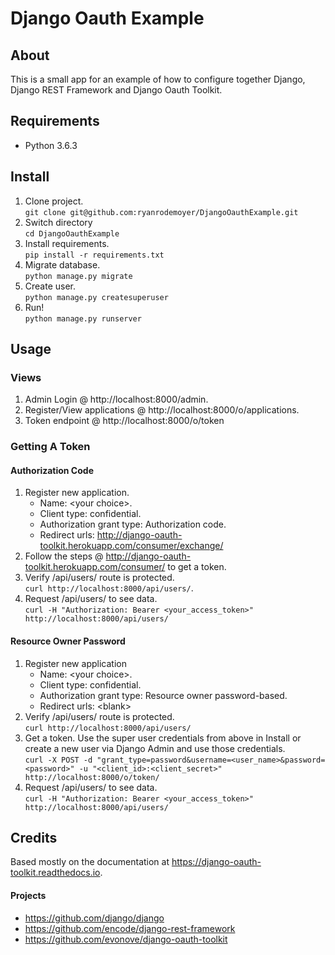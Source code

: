 # Django Oauth Example

## About
This is a small app for an example of how to configure together Django, Django REST Framework and Django Oauth Toolkit.

## Requirements
* Python 3.6.3

## Install
1. Clone project.  
`git clone git@github.com:ryanrodemoyer/DjangoOauthExample.git`
1. Switch directory  
`cd DjangoOauthExample`
1. Install requirements.  
`pip install -r requirements.txt`
1. Migrate database.  
`python manage.py migrate`
1. Create user.  
`python manage.py createsuperuser`
1. Run!  
`python manage.py runserver`

## Usage

### Views
1. Admin Login @ http://localhost:8000/admin.
1. Register/View applications @ http://localhost:8000/o/applications.
1. Token endpoint @ http://localhost:8000/o/token

### Getting A Token

#### Authorization Code
1. Register new application.
    * Name: \<your choice\>.
    * Client type: confidential.
    * Authorization grant type: Authorization code.
    * Redirect urls: http://django-oauth-toolkit.herokuapp.com/consumer/exchange/
1. Follow the steps @ http://django-oauth-toolkit.herokuapp.com/consumer/ to get a token.
1. Verify /api/users/ route is protected.  
`curl http://localhost:8000/api/users/`.
1. Request /api/users/ to see data.  
`curl -H "Authorization: Bearer <your_access_token>" http://localhost:8000/api/users/`

#### Resource Owner Password
1. Register new application
    * Name: \<your choice\>.
    * Client type: confidential.
    * Authorization grant type: Resource owner password-based.
    * Redirect urls: \<blank\>
1. Verify /api/users/ route is protected.  
`curl http://localhost:8000/api/users/`
1. Get a token. Use the super user credentials from above in Install or create a new user via Django Admin and use those credentials.  
`curl -X POST -d "grant_type=password&username=<user_name>&password=<password>" -u "<client_id>:<client_secret>" http://localhost:8000/o/token/`
1. Request /api/users/ to see data.  
`curl -H "Authorization: Bearer <your_access_token>" http://localhost:8000/api/users/`

## Credits
Based mostly on the documentation at https://django-oauth-toolkit.readthedocs.io.

#### Projects
* https://github.com/django/django
* https://github.com/encode/django-rest-framework
* https://github.com/evonove/django-oauth-toolkit